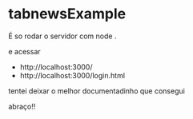 # tabnewsExample

É so rodar o servidor com node .

e acessar 
- http://localhost:3000/
- http://localhost:3000/login.html

tentei deixar o melhor documentadinho que consegui

abraço!!
